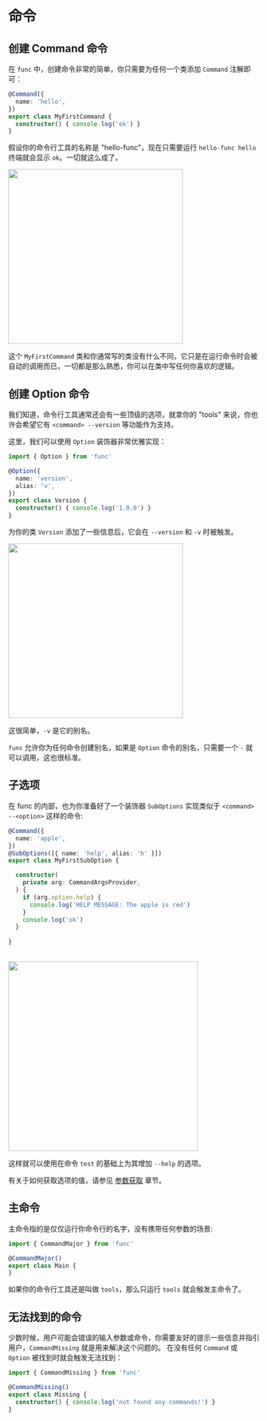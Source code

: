# 命令

## 创建 Command 命令

在 `func` 中，创建命令非常的简单，你只需要为任何一个类添加 `Command` 注解即可：

```ts
@Command({
  name: 'hello',
})
export class MyFirstCommand {
  constructor() { console.log('ok') }
}
```

假设你的命令行工具的名称是 "hello-func"，现在只需要运行 `hello-func hello` 终端就会显示 `ok`。一切就这么成了。

<img src="/../hello-func-3.png" width="350">

这个 `MyFirstCommand` 类和你通常写的类没有什么不同，它只是在运行命令时会被自动的调用而已，一切都是那么熟悉，你可以在类中写任何你喜欢的逻辑。

## 创建 Option 命令

我们知道，命令行工具通常还会有一些顶级的选项，就拿你的 "tools" 来说，你也许会希望它有 `<command> --version` 等功能作为支持。

这里，我们可以使用 `Option` 装饰器非常优雅实现：

```ts
import { Option } from 'func'

@Option({
  name: 'version',
  alias: 'v',
})
export class Version {
  constructor() { console.log('1.0.0') }
}
```

为你的类 `Version` 添加了一些信息后，它会在 `--version` 和 `-v` 时被触发。

<img src="/../hello-func-4.png" width="350">

这很简单，`-v` 是它的别名。

`func` 允许你为任何命令创建别名，如果是 `Option` 命令的别名，只需要一个 `-` 就可以调用，这也很标准。

## 子选项

在 func 的内部，也为你准备好了一个装饰器 `SubOptions` 实现类似于 `<command> --<option>` 这样的命令:

```ts
@Command({
  name: 'apple',
})
@SubOptions([{ name: 'help', alias: 'h' }])
export class MyFirstSubOption {

  constructor(
    private arg: CommandArgsProvider,
  ) {
    if (arg.option.help) {
      console.log('HELP MESSAGE: The apple is red')
    }
    console.log('ok')
  }
  
}
```

<br/>
<img src="/../hello-func-5.png" width="380">

这样就可以使用在命令 `test` 的基础上为其增加 `--help` 的选项。

有关于如何获取选项的值，请参见 [参数获取](/zh/params.md) 章节。

## 主命令

主命令指的是仅仅运行你命令行的名字，没有携带任何参数的场景:

```ts
import { CommandMajor } from 'func'

@CommandMajor()
export class Main {
}
```

如果你的命令行工具还是叫做 `tools`，那么只运行 `tools` 就会触发主命令了。

## 无法找到的命令

少数时候，用户可能会错误的输入参数或命令，你需要友好的提示一些信息并指引用户，`CommandMissing` 就是用来解决这个问题的。
在没有任何 `Command` 或 `Option` 被找到时就会触发无法找到：

```ts
import { CommandMissing } from 'func'

@CommandMissing()
export class Missing {
  constructor() { console.log('not found any commands!') }
}
```


